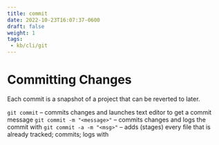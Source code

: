 ```yaml
---
title: commit
date: 2022-10-23T16:07:37-0600
draft: false
weight: 1
tags:
 - kb/cli/git
---
```

# Committing Changes
Each commit is a snapshot of a project that can be reverted to later.

`git commit` – commits changes and launches text editor to get a commit message
`git commit -m "<message>"` – commits changes and logs the commit with <message>
`git commit -a -m "<msg>"` – adds (stages) every file that is already tracked; commits; logs with <msg>
